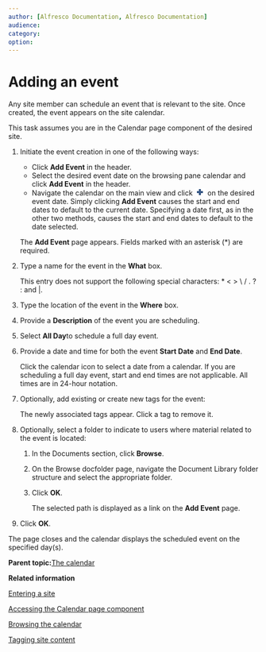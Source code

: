 ```yaml
---
author: [Alfresco Documentation, Alfresco Documentation]
audience: 
category: 
option: 
---
```


# Adding an event

Any site member can schedule an event that is relevant to the site. Once created, the event appears on the site calendar.

This task assumes you are in the Calendar page component of the desired site.

1.  Initiate the event creation in one of the following ways:

    -   Click **Add Event** in the header.
    -   Select the desired event date on the browsing pane calendar and click **Add Event** in the header.
    -   Navigate the calendar on the main view and click ![Add event](../images/AddEvent_icon.png) on the desired event date.
    Simply clicking **Add Event** causes the start and end dates to default to the current date. Specifying a date first, as in the other two methods, causes the start and end dates to default to the date selected.

    The **Add Event** page appears. Fields marked with an asterisk \(\*\) are required.

2.  Type a name for the event in the **What** box.

    This entry does not support the following special characters: \* < \> \\ / . ? : and \|.

3.  Type the location of the event in the **Where** box.

4.  Provide a **Description** of the event you are scheduling.

5.  Select **All Day**to schedule a full day event.

6.  Provide a date and time for both the event **Start Date** and **End Date**.

    Click the calendar icon to select a date from a calendar. If you are scheduling a full day event, start and end times are not applicable. All times are in 24-hour notation.

7.  Optionally, add existing or create new tags for the event:

    The newly associated tags appear. Click a tag to remove it.

8.  Optionally, select a folder to indicate to users where material related to the event is located:

    1.  In the Documents section, click **Browse**.

    2.  On the Browse docfolder page, navigate the Document Library folder structure and select the appropriate folder.

    3.  Click **OK**.

        The selected path is displayed as a link on the **Add Event** page.

9.  Click **OK**.


The page closes and the calendar displays the scheduled event on the specified day\(s\).

**Parent topic:**[The calendar](../concepts/calendar-intro.md)

**Related information**  


[Entering a site](dashboard-site-enter.md)

[Accessing the Calendar page component](calendar-page-access.md)

[Browsing the calendar](calendar-page-browse.md)

[Tagging site content](site-content-tag.md)

